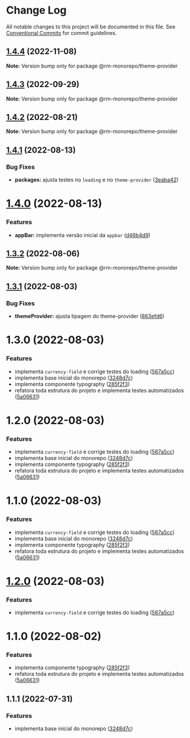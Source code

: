 # Change Log

All notable changes to this project will be documented in this file.
See [Conventional Commits](https://conventionalcommits.org) for commit guidelines.

## [1.4.4](https://github.com/RanielliMontagna/rm_monorepo/compare/@rm-monorepo/theme-provider@1.4.3...@rm-monorepo/theme-provider@1.4.4) (2022-11-08)

**Note:** Version bump only for package @rm-monorepo/theme-provider

## [1.4.3](https://github.com/RanielliMontagna/rm_monorepo/compare/@rm-monorepo/theme-provider@1.4.2...@rm-monorepo/theme-provider@1.4.3) (2022-09-29)

**Note:** Version bump only for package @rm-monorepo/theme-provider

## [1.4.2](https://github.com/RanielliMontagna/rm_monorepo/compare/@rm-monorepo/theme-provider@1.4.1...@rm-monorepo/theme-provider@1.4.2) (2022-08-21)

**Note:** Version bump only for package @rm-monorepo/theme-provider

## [1.4.1](https://github.com/RanielliMontagna/rm_monorepo/compare/@rm-monorepo/theme-provider@1.4.0...@rm-monorepo/theme-provider@1.4.1) (2022-08-13)

### Bug Fixes

- **packages:** ajusta testes no `loading` e no `theme-provider` ([3eaba42](https://github.com/RanielliMontagna/rm_monorepo/commit/3eaba426df071bd7ebac1c00c39e737a5c713034))

# [1.4.0](https://github.com/RanielliMontagna/rm_monorepo/compare/@rm-monorepo/theme-provider@1.3.2...@rm-monorepo/theme-provider@1.4.0) (2022-08-13)

### Features

- **appBar:** implementa versão inicial da `appbar` ([d46b4d9](https://github.com/RanielliMontagna/rm_monorepo/commit/d46b4d9a9b05fb1742de72e2beffd2c9ef1c08dc))

## [1.3.2](https://github.com/RanielliMontagna/rm_monorepo/compare/@rm-monorepo/theme-provider@1.3.1...@rm-monorepo/theme-provider@1.3.2) (2022-08-06)

**Note:** Version bump only for package @rm-monorepo/theme-provider

## [1.3.1](https://github.com/RanielliMontagna/rm_monorepo/compare/@rm-monorepo/theme-provider@1.3.0...@rm-monorepo/theme-provider@1.3.1) (2022-08-03)

### Bug Fixes

- **themeProvider:** ajusta tipagem do theme-provider ([863efd6](https://github.com/RanielliMontagna/rm_monorepo/commit/863efd6a662de97303d4e08662f0608380d85f63))

# 1.3.0 (2022-08-03)

### Features

- implementa `currency-field` e corrige testes do loading ([567a5cc](https://github.com/RanielliMontagna/rm_monorepo/commit/567a5cccb0c9774f8b8857e36d298392a232f242))
- implementa base inicial do monorepo ([3248d7c](https://github.com/RanielliMontagna/rm_monorepo/commit/3248d7c736aac66f4ab6720b800a804cd3cc0821))
- implementa componente typography ([285f2f3](https://github.com/RanielliMontagna/rm_monorepo/commit/285f2f3b1e498d5b3a49da10121d18a6f79f7bc2))
- refatora toda estrutura do projeto e implementa testes automatizados ([5a06631](https://github.com/RanielliMontagna/rm_monorepo/commit/5a06631876b2a83215dc5a1c7bdf5cd496fe3d1b))

# 1.2.0 (2022-08-03)

### Features

- implementa `currency-field` e corrige testes do loading ([567a5cc](https://github.com/RanielliMontagna/rm_monorepo/commit/567a5cccb0c9774f8b8857e36d298392a232f242))
- implementa base inicial do monorepo ([3248d7c](https://github.com/RanielliMontagna/rm_monorepo/commit/3248d7c736aac66f4ab6720b800a804cd3cc0821))
- implementa componente typography ([285f2f3](https://github.com/RanielliMontagna/rm_monorepo/commit/285f2f3b1e498d5b3a49da10121d18a6f79f7bc2))
- refatora toda estrutura do projeto e implementa testes automatizados ([5a06631](https://github.com/RanielliMontagna/rm_monorepo/commit/5a06631876b2a83215dc5a1c7bdf5cd496fe3d1b))

# 1.1.0 (2022-08-03)

### Features

- implementa `currency-field` e corrige testes do loading ([567a5cc](https://github.com/RanielliMontagna/rm_monorepo/commit/567a5cccb0c9774f8b8857e36d298392a232f242))
- implementa base inicial do monorepo ([3248d7c](https://github.com/RanielliMontagna/rm_monorepo/commit/3248d7c736aac66f4ab6720b800a804cd3cc0821))
- implementa componente typography ([285f2f3](https://github.com/RanielliMontagna/rm_monorepo/commit/285f2f3b1e498d5b3a49da10121d18a6f79f7bc2))
- refatora toda estrutura do projeto e implementa testes automatizados ([5a06631](https://github.com/RanielliMontagna/rm_monorepo/commit/5a06631876b2a83215dc5a1c7bdf5cd496fe3d1b))

# [1.2.0](https://github.com/RanielliMontagna/rm_monorepo/compare/@rm-monorepo/theme-provider@1.1.0...@rm-monorepo/theme-provider@1.2.0) (2022-08-03)

### Features

- implementa `currency-field` e corrige testes do loading ([567a5cc](https://github.com/RanielliMontagna/rm_monorepo/commit/567a5cccb0c9774f8b8857e36d298392a232f242))

# 1.1.0 (2022-08-02)

### Features

- implementa componente typography ([285f2f3](https://github.com/RanielliMontagna/rm_monorepo/commit/285f2f3b1e498d5b3a49da10121d18a6f79f7bc2))
- refatora toda estrutura do projeto e implementa testes automatizados ([5a06631](https://github.com/RanielliMontagna/rm_monorepo/commit/5a06631876b2a83215dc5a1c7bdf5cd496fe3d1b))

## 1.1.1 (2022-07-31)

### Features

- implementa base inicial do monorepo ([3248d7c](https://github.com/RanielliMontagna/rm_monorepo/commit/3248d7c736aac66f4ab6720b800a804cd3cc0821))
